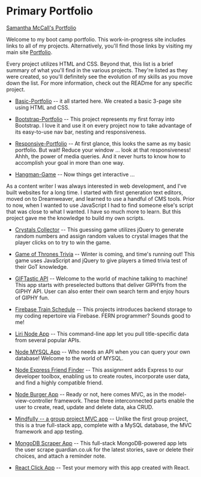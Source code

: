 # Primary Portfolio

[Samantha McCall's Portfolio](https://green64.github.io)

Welcome to my boot camp portfolio. This work-in-progress site includes links to all of my projects. Alternatively, you'll find those links by visiting my main site [Portfolio](https://green64.github.io/portfolio.html).

Every project utilizes HTML and CSS. Beyond that, this list is a brief summary of what you'll find in the various projects. They're listed as they were created, so you'll definitely see the evolution of my skills as you move down the list. For more information, check out the READme for any specific project. 

* [Basic-Portfolio](https://green64.github.io/Basic-Portfolio/) -- it all started here. We created a basic 3-page site using HTML and CSS. 

* [Bootstrap-Portfolio](https://green64.github.io/Bootstrap-Portfolio/) -- This project represents my first forray into Bootstrap. I love it and use it on every project now to take advantage of its easy-to-use nav bar, nesting and responsiveness.

* [Responsive-Portfolio](https://green64.github.io/Responsive-Portfolio/) -- At first glance, this looks the same as my basic portfolio. But wait! Reduce your window ... look at that responsiveness! Ahhh, the power of media queries. And it never hurts to know how to accomplish your goal in more than one way. 

* [Hangman-Game](https://green64.github.io/Hangman-Game/) -- Now things get interactive ... 

As a content writer I was always  interested in web development, and I've built websites for a long time. I started with first generation text editors, moved on to Dreamweaver, and learned to use a handful of CMS tools. Prior to now, when I wanted to use JavaScript I had to find someone else's script that was close to what I wanted. I have so much more to learn. But this project gave me the knowledge to build my own scripts. 

* [Crystals Collector](https://green64.github.io/Crystals-Collector-jQuery-game/) -- This guessing game utilizes jQuery to generate random numbers and assign random values to crystal images that the player clicks on to try to win the game. 

* [Game of Thrones Trivia](https://green64.github.io/TriviaGame/) -- Winter is coming, and time's running out! This game uses JavaScript and jQuery to give players a timed trivia test of their GoT knowledge. 

* [GIFTastic API](https://green64.github.io/GifTastic-API/) -- Welcome to the world of machine talking to machine! This app starts with preselected buttons that deliver GIPHYs from the GIPHY API. User can also enter their own search term and enjoy hours of GIPHY fun.

* [Firebase Train Schedule](https://green64.github.io/Firebase-Train-Scheduler/) -- This projects introduces backend storage to my coding repertoire via Firebase. FERN programmer? Sounds good to me!

* [Liri Node App](https://green64.github.io/Liri-Node-App/) -- This command-line app let you pull title-specific data from several popular APIs.

* [Node MYSQL App](https://green64.github.io/Node-MYSQL-app/) -- Who needs an API when you can query your own database! Welcome to the world of MYSQL.

* [Node Express Friend Finder](https://immense-plateau-53936.herokuapp.com/) -- This assignment adds Express to our developer toolbox, enabling us to create routes, incorporate user data, and find a highly compatible friend.   

* [Node Burger App](https://stark-ocean-97912.herokuapp.com/) -- Ready or not, here comes MVC, as in  the model-view-controller framework. These three interconnected parts enable the user to create, read, update and delete data, aka CRUD.  

* [Mindfully -- a group project MVC app](https://secret-brook-82924.herokuapp.com/) -- Unlike the first group project, this is a true full-stack app, complete with a MySQL database, the MVC framework and app testing. 

* [MongoDB Scraper App](https://immense-depths-69377.herokuapp.com/) -- This full-stack MongoDB-powered app lets the user scrape guardian.co.uk for the latest stories, save or delete their choices, and attach a reminder note.

* [React Click App](https://green64.github.io/React-Click-App/) -- Test your memory with this app created with React.


